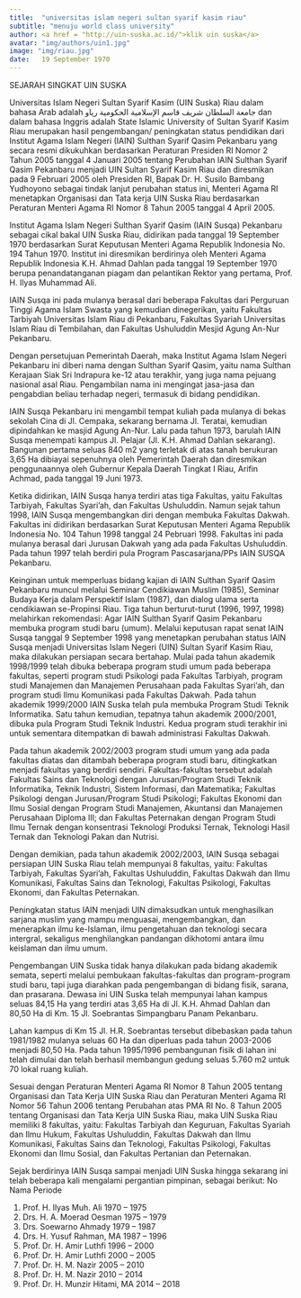 ```yaml
---
title:  "universitas islam negeri sultan syarif kasim riau"
subtitle: "menuju world class university"
author: <a href = "http://uin-suska.ac.id/">klik uin suska</a>
avatar: "img/authors/uin1.jpg"
image: "img/riau.jpg"
date:   19 September 1970
---
```


SEJARAH SINGKAT UIN SUSKA

Universitas Islam Negeri Sultan Syarif Kasim (UIN Suska) Riau dalam bahasa Arab adalah  جامعة السلطان شريف قاسم الإسلامية اﻟﺤﻜﻮمية رياو dan dalam bahasa Inggris adalah State Islamic University of Sultan Syarif Kasim Riau merupakan hasil pengembangan/ peningkatan status pendidikan dari Institut Agama Islam Negeri (IAIN) Sulthan Syarif Qasim Pekanbaru yang secara resmi dikukuhkan berdasarkan Peraturan Presiden RI Nomor 2 Tahun 2005 tanggal 4 Januari 2005 tentang Perubahan IAIN Sulthan Syarif Qasim Pekanbaru menjadi UIN Sultan Syarif Kasim Riau dan diresmikan pada 9 Februari 2005 oleh Presiden RI, Bapak Dr. H. Susilo Bambang Yudhoyono sebagai tindak lanjut perubahan status ini, Menteri Agama RI menetapkan Organisasi dan Tata kerja UIN Suska Riau berdasarkan Peraturan Menteri Agama RI Nomor 8 Tahun 2005 tanggal 4 April 2005.

Institut Agama Islam Negeri Sulthan Syarif Qasim (IAIN Susqa) Pekanbaru sebagai cikal bakal UIN Suska Riau, didirikan pada tanggal 19 September 1970 berdasarkan Surat Keputusan Menteri Agama Republik Indonesia No. 194 Tahun 1970. Institut ini diresmikan berdirinya oleh Menteri Agama Republik Indonesia K.H. Ahmad Dahlan pada tanggal 19 September 1970 berupa penandatanganan piagam dan pelantikan Rektor yang pertama, Prof. H. Ilyas Muhammad Ali.

IAIN Susqa ini pada mulanya berasal dari beberapa Fakultas dari Perguruan Tinggi Agama Islam Swasta yang kemudian dinegerikan, yaitu Fakultas Tarbiyah Universitas Islam Riau di Pekanbaru, Fakultas Syariah Universitas Islam Riau di Tembilahan, dan Fakultas Ushuluddin Mesjid Agung An-Nur Pekanbaru.

Dengan persetujuan Pemerintah Daerah, maka Institut Agama Islam Negeri Pekanbaru ini diberi nama dengan Sulthan Syarif Qasim, yaitu nama Sulthan Kerajaan Siak Sri Indrapura ke-12 atau terakhir, yang juga nama pejuang nasional asal Riau. Pengambilan nama ini mengingat jasa-jasa dan pengabdian beliau terhadap negeri, termasuk di bidang pendidikan.

IAIN Susqa Pekanbaru ini mengambil tempat kuliah pada mulanya di bekas sekolah Cina di Jl. Cempaka, sekarang bernama Jl. Teratai, kemudian dipindahkan ke masjid Agung An-Nur. Lalu pada tahun 1973, barulah IAIN Susqa menempati kampus Jl. Pelajar (Jl. K.H. Ahmad Dahlan sekarang). Bangunan pertama seluas 840 m2 yang terletak di atas tanah berukuran 3,65 Ha dibiayai sepenuhnya oleh Pemerintah Daerah dan diresmikan penggunaannya oleh Gubernur Kepala Daerah Tingkat I Riau, Arifin Achmad, pada tanggal 19 Juni 1973.

Ketika didirikan, IAIN Susqa hanya terdiri atas tiga Fakultas, yaitu Fakultas Tarbiyah, Fakultas Syari’ah, dan Fakultas Ushuluddin. Namun sejak tahun 1998, IAIN Susqa mengembangkan diri dengan membuka Fakultas Dakwah. Fakultas ini didirikan berdasarkan Surat Keputusan Menteri Agama Republik Indonesia No. 104 Tahun 1998 tanggal 24 Pebruari 1998. Fakultas ini pada mulanya berasal dari Jurusan Dakwah yang ada pada Fakultas Ushuluddin. Pada tahun 1997 telah berdiri pula Program Pascasarjana/PPs IAIN SUSQA Pekanbaru.

Keinginan untuk memperluas bidang kajian di IAIN Sulthan Syarif Qasim Pekanbaru muncul melalui Seminar Cendikiawan Muslim (1985), Seminar Budaya Kerja dalam Perspektif Islam (1987), dan dialog ulama serta cendikiawan se-Propinsi Riau. Tiga tahun berturut-turut (1996, 1997, 1998) melahirkan rekomendasi: Agar IAIN Sulthan Syarif Qasim Pekanbaru membuka program studi baru (umum). Melalui keputusan rapat senat IAIN Susqa tanggal 9 September 1998 yang menetapkan perubahan status IAIN Susqa menjadi Universitas Islam Negeri (UIN) Sultan Syarif Kasim Riau, maka dilakukan persiapan secara bertahap. Mulai pada tahun akademik 1998/1999 telah dibuka beberapa program studi umum pada beberapa fakultas, seperti program studi Psikologi pada Fakultas Tarbiyah, program studi Manajemen dan Manajemen Perusahaan pada Fakultas Syari’ah, dan program studi Ilmu Komunikasi pada Fakultas Dakwah. Pada tahun akademik 1999/2000 IAIN Suska telah pula membuka Program Studi Teknik Informatika. Satu tahun kemudian, tepatnya tahun akademik 2000/2001, dibuka pula Program Studi Teknik Industri. Kedua program studi terakhir ini untuk sementara ditempatkan di bawah administrasi Fakultas Dakwah.

Pada tahun akademik 2002/2003 program studi umum yang ada pada fakultas diatas dan ditambah beberapa program studi baru, ditingkatkan menjadi fakultas yang berdiri sendiri. Fakultas-fakultas tersebut adalah Fakultas Sains dan Teknologi dengan Jurusan/Program Studi Teknik Informatika, Teknik Industri, Sistem Informasi, dan Matematika; Fakultas Psikologi dengan Jurusan/Program Studi Psikologi; Fakultas Ekonomi dan Ilmu Sosial dengan Program Studi Manajemen, Akuntansi dan Manajemen Perusahaan Diploma III; dan Fakultas Peternakan dengan Program Studi Ilmu Ternak dengan konsentrasi Teknologi Produksi Ternak, Teknologi Hasil Ternak dan Teknologi Pakan dan Nutrisi.

Dengan demikian, pada tahun akademik 2002/2003, IAIN Susqa sebagai persiapan UIN Suska Riau telah mempunyai 8 fakultas, yaitu: Fakultas Tarbiyah, Fakultas Syari’ah, Fakultas Ushuluddin, Fakultas Dakwah dan Ilmu Komunikasi, Fakultas Sains dan Teknologi, Fakultas Psikologi, Fakultas Ekonomi, dan Fakultas Peternakan.

Peningkatan status IAIN menjadi UIN dimaksudkan untuk menghasilkan sarjana muslim yang mampu menguasai, mengembangkan, dan menerapkan ilmu ke-Islaman, ilmu pengetahuan dan teknologi secara intergral, sekaligus menghilangkan pandangan dikhotomi antara ilmu keislaman dan ilmu umum.

Pengembangan UIN Suska tidak hanya dilakukan pada bidang akademik semata, seperti melalui pembukaan fakultas-fakultas dan program-program studi baru, tapi juga diarahkan pada pengembangan di bidang fisik, sarana, dan prasarana. Dewasa ini UIN Suska telah mempunyai lahan kampus seluas 84,15 Ha yang terdiri atas 3,65 Ha di Jl. K.H. Ahmad Dahlan dan 80,50 Ha di Km. 15 Jl. Soebrantas Simpangbaru Panam Pekanbaru.

Lahan kampus di Km 15 Jl. H.R. Soebrantas tersebut dibebaskan pada tahun 1981/1982 mulanya seluas 60 Ha dan diperluas pada tahun 2003-2006 menjadi 80,50 Ha. Pada tahun 1995/1996 pembangunan fisik di lahan ini telah dimulai dan telah berhasil membangun gedung seluas 5.760 m2 untuk 70 lokal ruang kuliah.

Sesuai dengan Peraturan Menteri Agama RI Nomor 8 Tahun 2005 tentang Organisasi dan Tata Kerja UIN Suska Riau dan Peraturan Menteri Agama RI Nomor 56 Tahun 2006 tentang Perubahan atas PMA RI No. 8 Tahun 2005 tentang Organisasi dan Tata Kerja UIN Suska Riau, maka UIN Suska Riau memiliki 8 fakultas, yaitu: Fakultas Tarbiyah dan Keguruan, Fakultas Syariah dan Ilmu Hukum, Fakultas Ushuluddin, Fakultas Dakwah dan Ilmu Komunikasi, Fakultas Sains dan Teknologi, Fakultas Psikologi, Fakultas Ekonomi dan Ilmu Sosial, dan Fakultas Pertanian dan Peternakan.

Sejak berdirinya IAIN Susqa sampai menjadi UIN Suska hingga sekarang ini telah beberapa kali mengalami pergantian pimpinan, sebagai berikut:
No 	Nama 	Periode
1. 	Prof. H. Ilyas Muh. Ali 	1970 – 1975
2. 	Drs. H. A. Moerad Oesman 	1975 – 1979
3. 	Drs. Soewarno Ahmady 	1979 – 1987
4. 	Drs. H. Yusuf Rahman, MA 	1987 – 1996
5. 	Prof. Dr. H. Amir Luthfi 	1996 – 2000
6. 	Prof. Dr. H. Amir Luthfi 	2000 – 2005
7. 	Prof. Dr. H. M. Nazir 	2005 – 2010
8. 	Prof. Dr. H. M. Nazir 	2010 – 2014
9. 	Prof. Dr. H. Munzir Hitami, MA 	2014 – 2018
